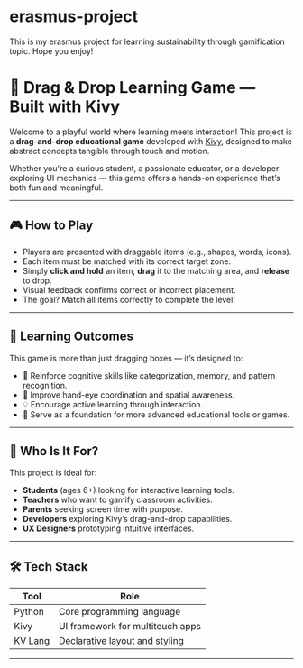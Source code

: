# erasmus-project
This is my erasmus project for learning sustainability through gamification topic. Hope you enjoy!

# 🧠 Drag & Drop Learning Game — Built with Kivy

Welcome to a playful world where learning meets interaction! This project is a **drag-and-drop educational game** developed with [Kivy](https://kivy.org/), designed to make abstract concepts tangible through touch and motion.

Whether you're a curious student, a passionate educator, or a developer exploring UI mechanics — this game offers a hands-on experience that’s both fun and meaningful.

---

## 🎮 How to Play

- Players are presented with draggable items (e.g., shapes, words, icons).
- Each item must be matched with its correct target zone.
- Simply **click and hold** an item, **drag** it to the matching area, and **release** to drop.
- Visual feedback confirms correct or incorrect placement.
- The goal? Match all items correctly to complete the level!

---

## 🎯 Learning Outcomes

This game is more than just dragging boxes — it’s designed to:

- 🧠 Reinforce cognitive skills like categorization, memory, and pattern recognition.
- 🎯 Improve hand-eye coordination and spatial awareness.
- 💡 Encourage active learning through interaction.
- 🧩 Serve as a foundation for more advanced educational tools or games.

---

## 👥 Who Is It For?

This project is ideal for:

- **Students** (ages 6+) looking for interactive learning tools.
- **Teachers** who want to gamify classroom activities.
- **Parents** seeking screen time with purpose.
- **Developers** exploring Kivy’s drag-and-drop capabilities.
- **UX Designers** prototyping intuitive interfaces.

---

## 🛠️ Tech Stack

| Tool     | Role                                 |
|----------|--------------------------------------|
| Python   | Core programming language            |
| Kivy     | UI framework for multitouch apps     |
| KV Lang  | Declarative layout and styling       |

---

